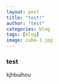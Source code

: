 ```yaml
---
layout: post
title: "test!"
author: "test"
categories: blog
tags: [blog]
image: cuba-1.jpg
---
```


### test

kjhbuihou
